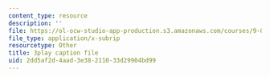 ```yaml
---
content_type: resource
description: ''
file: https://ol-ocw-studio-app-production.s3.amazonaws.com/courses/9-00sc-introduction-to-psychology-fall-2011/2dd5af2d4aad3e38211033d29904bd99_zPPsdsAQBx4.srt
file_type: application/x-subrip
resourcetype: Other
title: 3play caption file
uid: 2dd5af2d-4aad-3e38-2110-33d29904bd99
---
```


